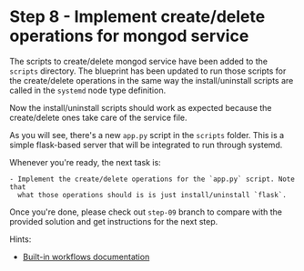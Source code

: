 # Step 8 - Implement create/delete operations for mongod service

The scripts to create/delete mongod service have been added to the `scripts`
directory. The blueprint has been updated to run those scripts for the
create/delete operations in the same way the install/uninstall scripts are
called in the `systemd` node type definition.

Now the install/uninstall scripts should work as expected because the
create/delete ones take care of the service file.

As you will see, there's a new `app.py` script in the `scripts` folder. This is
a simple flask-based server that will be integrated to run through systemd.

Whenever you're ready, the next task is:

    - Implement the create/delete operations for the `app.py` script. Note that
      what those operations should is is just install/uninstall `flask`.

Once you're done, please check out `step-09` branch to compare with the provided
solution and get instructions for the next step.

Hints:
- [Built-in workflows documentation](http://docs.getcloudify.org/3.4.0/workflows/built-in-workflows/)
